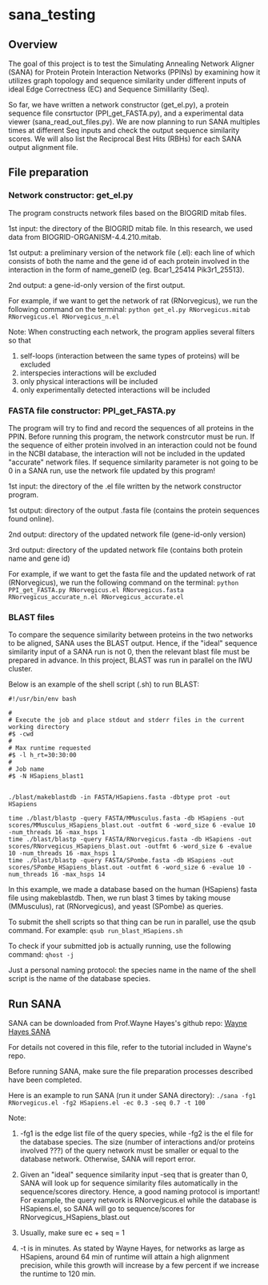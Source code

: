 # sana_testing

## Overview
The goal of this project is to test the Simulating Annealing Network Aligner (SANA) for Protein Protein Interaction Networks (PPINs) by examining how it utilizes graph topology and sequence similarity under different inputs of ideal Edge Correctness (EC) and Sequence Simililarity (Seq). 

So far, we have written a network constructor (get_el.py), a protein sequence file consrtuctor (PPI_get_FASTA.py), and a experimental data viewer (sana_read_out_files.py). We are now planning to run SANA multiples times at different Seq inputs and check the output sequence similarity scores. We will also list the Reciprocal Best Hits (RBHs) for each SANA output alignment file.

## File preparation
### Network constructor: get_el.py
The program constructs network files based on the BIOGRID mitab files.

1st input: the directory of the BIOGRID mitab file. In this research, we used data from BIOGRID-ORGANISM-4.4.210.mitab. 

1st output: a preliminary version of the network file (.el): each line of which consists of both the name and the gene id of each protein involved in the interaction in the form of name_geneID (eg. Bcar1_25414	Pik3r1_25513). 

2nd output: a gene-id-only version of the first output. 

For example, if we want to get the network of rat (RNorvegicus), we run the following command on the terminal:
`python get_el.py RNorvegicus.mitab RNorvegicus.el RNorvegicus_n.el`

Note:
When constructing each network, the program applies several filters so that 
1. self-loops (interaction between the same types of proteins) will be excluded
2. interspecies interactions will be excluded
3. only physical interactions will be included
4. only experimentally detected interactions will be included



### FASTA file constructor: PPI_get_FASTA.py
The program will try to find and record the sequences of all proteins in the PPIN. Before running this program, the network constrcutor must be run. If the sequence of either protein involved in an interaction could not be found in the NCBI database, the interaction will not be included in the updated "accurate" network files. If sequence similarity parameter is not going to be 0 in a SANA run, use the network file updated by this program!

1st input: the directory of the .el file written by the network constructor program.

1st output: directory of the output .fasta file (contains the protein sequences found online).

2nd output: directory of the updated network file (gene-id-only version)

3rd output: directory of the updated network file (contains both protein name and gene id)

For example, if we want to get the fasta file and the updated network of rat (RNorvegicus), we run the following command on the terminal:
`python PPI_get_FASTA.py RNorvegicus.el RNorvegicus.fasta RNorvegicus_accurate_n.el RNorvegicus_accurate.el`

### BLAST files
To compare the sequence similarity between proteins in the two networks to be aligned, SANA uses the BLAST output. Hence, if the "ideal" sequence similarity input of a SANA run is not 0, then the relevant blast file must be prepared in advance. In this project, BLAST was run in parallel on the IWU cluster.

Below is an example of the shell script (.sh) to run BLAST:

```
#!/usr/bin/env bash

#
# Execute the job and place stdout and stderr files in the current working directory
#$ -cwd
#
# Max runtime requested
#$ -l h_rt=30:30:00
#
# Job name
#$ -N HSapiens_blast1


./blast/makeblastdb -in FASTA/HSapiens.fasta -dbtype prot -out HSapiens

time ./blast/blastp -query FASTA/MMusculus.fasta -db HSapiens -out scores/MMusculus_HSapiens_blast.out -outfmt 6 -word_size 6 -evalue 10 -num_threads 16 -max_hsps 1
time ./blast/blastp -query FASTA/RNorvegicus.fasta -db HSapiens -out scores/RNorvegicus_HSapiens_blast.out -outfmt 6 -word_size 6 -evalue 10 -num_threads 16 -max_hsps 1
time ./blast/blastp -query FASTA/SPombe.fasta -db HSapiens -out scores/SPombe_HSapiens_blast.out -outfmt 6 -word_size 6 -evalue 10 -num_threads 16 -max_hsps 14
```

In this example, we made a database based on the human (HSapiens) fasta file using makeblastdb. Then, we run blast 3 times by taking mouse (MMusculus), rat (RNorvegicus), and yeast (SPombe) as queries. 

To submit the shell scripts so that thing can be run in parallel, use the qsub command. For example:
`qsub run_blast_HSapiens.sh`

To check if your submitted job is actually running, use the following command:
`qhost -j`

Just a personal naming protocol: the species name in the name of the shell script is the name of the database species.

## Run SANA
SANA can be downloaded from Prof.Wayne Hayes's github repo: [Wayne Hayes SANA](https://github.com/waynebhayes/SANA)

For details not covered in this file, refer to the tutorial included in Wayne's repo.

Before running SANA, make sure the file preparation processes described have been completed.

Here is an example to run SANA (run it under SANA directory):
`./sana -fg1 RNorvegicus.el -fg2 HSapiens.el -ec 0.3 -seq 0.7 -t 100`

Note:

1. -fg1 is the edge list file of the query species, while -fg2 is the el file for the database species. The size (number of interactions and/or proteins involved ???) of the query network must be smaller or equal to the database network. Otherwise, SANA will report error.

2. Given an "ideal" sequence similarity input -seq that is greater than 0, SANA will look up for sequence similarity files automatically in the sequence/scores directory. Hence, a good naming protocol is important! For example, the query network is RNorvegicus.el while the database is HSapiens.el, so SANA will go to sequence/scores for RNorvegicus_HSapiens_blast.out

3. Usually, make sure ec + seq = 1

4. -t is in minutes. As stated by Wayne Hayes, for networks as large as HSapiens,  around 64 min of runtime will attain a high alignment precision, while this growth will increase by a few percent if we increase the runtime to 120 min. 


